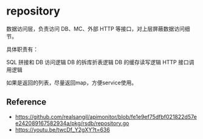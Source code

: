 # repository

数据访问层，负责访问 DB、MC、外部 HTTP 等接口，对上层屏蔽数据访问细节。

具体职责有：

SQL 拼接和 DB 访问逻辑
DB 的拆库折表逻辑
DB 的缓存读写逻辑
HTTP 接口调用逻辑

如果是返回的列表，尽量返回map，方便service使用。

## Reference
 - https://github.com/realsangil/apimonitor/blob/fe1e9ef75dfbf021822d57ee242089167582934a/pkg/rsdb/repository.go
 - https://youtu.be/twcDf_Y2gXY?t=636